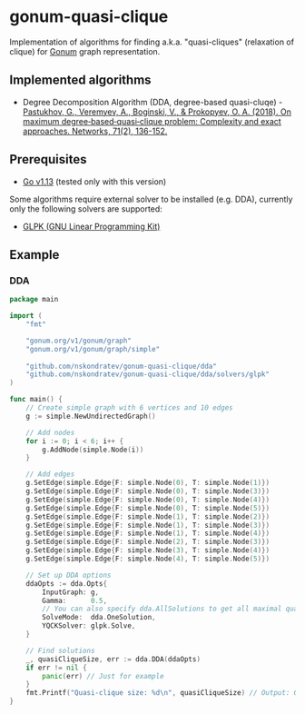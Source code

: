 # gonum-quasi-clique
Implementation of algorithms for finding a.k.a. "quasi-cliques" (relaxation of clique) for [Gonum](https://www.gonum.org/) graph representation.

## Implemented algorithms
* Degree Decomposition Algorithm (DDA, degree-based quasi-cluqe) - [Pastukhov, G., Veremyev, A., Boginski, V., & Prokopyev, O. A. (2018). On maximum degree‐based‐quasi‐clique problem: Complexity and exact approaches. Networks, 71(2), 136-152.](https://doi.org/10.1002/net.21791)

## Prerequisites
* [Go v1.13](https://golang.org/dl/) (tested only with this version)

Some algorithms require external solver to be installed (e.g. DDA), currently only the following solvers are supported: 
* [GLPK (GNU Linear Programming Kit)](https://www.gnu.org/software/glpk/)

## Example
### DDA
```go
package main

import (
	"fmt"

	"gonum.org/v1/gonum/graph"
	"gonum.org/v1/gonum/graph/simple"
	
	"github.com/nskondratev/gonum-quasi-clique/dda"
	"github.com/nskondratev/gonum-quasi-clique/dda/solvers/glpk"
)

func main() {
	// Create simple graph with 6 vertices and 10 edges
	g := simple.NewUndirectedGraph()

	// Add nodes
	for i := 0; i < 6; i++ {
		g.AddNode(simple.Node(i))
	}

	// Add edges
	g.SetEdge(simple.Edge{F: simple.Node(0), T: simple.Node(1)})
	g.SetEdge(simple.Edge{F: simple.Node(0), T: simple.Node(3)})
	g.SetEdge(simple.Edge{F: simple.Node(0), T: simple.Node(4)})
	g.SetEdge(simple.Edge{F: simple.Node(0), T: simple.Node(5)})
	g.SetEdge(simple.Edge{F: simple.Node(1), T: simple.Node(2)})
	g.SetEdge(simple.Edge{F: simple.Node(1), T: simple.Node(3)})
	g.SetEdge(simple.Edge{F: simple.Node(1), T: simple.Node(4)})
	g.SetEdge(simple.Edge{F: simple.Node(2), T: simple.Node(3)})
	g.SetEdge(simple.Edge{F: simple.Node(3), T: simple.Node(4)})
	g.SetEdge(simple.Edge{F: simple.Node(4), T: simple.Node(5)})

	// Set up DDA options
	ddaOpts := dda.Opts{
		InputGraph: g,
		Gamma:      0.5,
		// You can also specify dda.AllSolutions to get all maximal quasi-cliques
		SolveMode:  dda.OneSolution,
		YQCKSolver: glpk.Solve,
	}

	// Find solutions
	_, quasiCliqueSize, err := dda.DDA(ddaOpts)
	if err != nil {
		panic(err) // Just for example
	}
	fmt.Printf("Quasi-clique size: %d\n", quasiCliqueSize) // Output: Quasi-clique size: 5
}
```
